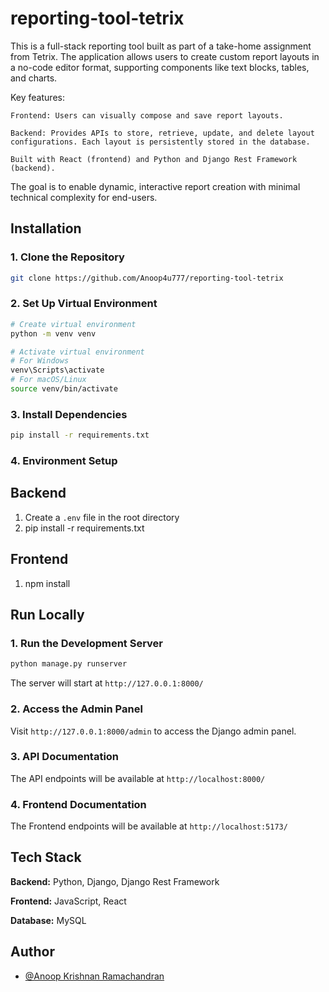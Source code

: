 # reporting-tool-tetrix

This is a full-stack reporting tool built as part of a take-home assignment from Tetrix. The application allows users to create custom report layouts in a no-code editor format, supporting components like text blocks, tables, and charts.

Key features:

    Frontend: Users can visually compose and save report layouts.

    Backend: Provides APIs to store, retrieve, update, and delete layout configurations. Each layout is persistently stored in the database.

    Built with React (frontend) and Python and Django Rest Framework (backend).

The goal is to enable dynamic, interactive report creation with minimal technical complexity for end-users.

## Installation

### 1. Clone the Repository

```bash
git clone https://github.com/Anoop4u777/reporting-tool-tetrix
```

### 2. Set Up Virtual Environment

```bash
# Create virtual environment
python -m venv venv

# Activate virtual environment
# For Windows
venv\Scripts\activate
# For macOS/Linux
source venv/bin/activate
```

### 3. Install Dependencies

```bash
pip install -r requirements.txt
```

### 4. Environment Setup

## Backend

1. Create a `.env` file in the root directory
2. pip install -r requirements.txt

## Frontend

1. npm install

## Run Locally

### 1. Run the Development Server

```bash
python manage.py runserver
```

The server will start at `http://127.0.0.1:8000/`

### 2. Access the Admin Panel

Visit `http://127.0.0.1:8000/admin` to access the Django admin panel.

### 3. API Documentation

The API endpoints will be available at `http://localhost:8000/`

### 4. Frontend Documentation

The Frontend endpoints will be available at `http://localhost:5173/`

## Tech Stack

**Backend:** Python, Django, Django Rest Framework

**Frontend:** JavaScript, React

**Database:** MySQL

## Author

- [@Anoop Krishnan Ramachandran](https://github.com/Anoop4u777)
